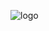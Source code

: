 ![logo](https://github.com/EslamFouadd/Business-Intelligence-Portfolio/assets/77150715/1e70e382-1cf7-4799-9737-b6b3e31ff3e9)
